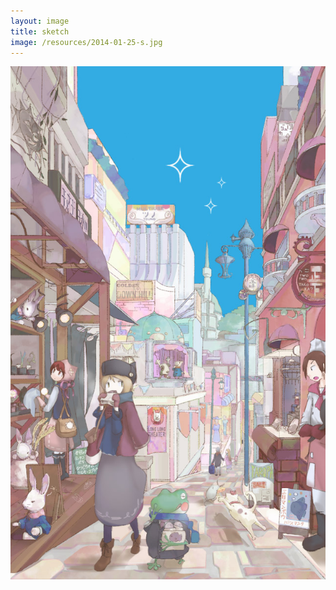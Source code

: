 ```yaml
---
layout: image
title: sketch
image: /resources/2014-01-25-s.jpg
---
```



![](/resources/2014-01-25.jpg)
